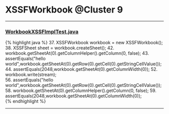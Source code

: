 # XSSFWorkbook @Cluster 9

***

### [WorkbookXSSFImplTest.java](https://searchcode.com/codesearch/view/72853773/)
{% highlight java %}
37. XSSFWorkbook workbook = new XSSFWorkbook();
38. XSSFSheet sheet = workbook.createSheet();
42. workbook.getSheetAt(0).getColumnHelper().getColumn(0, false);
43. assertEquals("hello world",workbook.getSheetAt(0).getRow(0).getCell(0).getStringCellValue());
44. assertEquals(2048,workbook.getSheetAt(0).getColumnWidth(0));
52.     workbook.write(stream);        
56.     assertEquals("hello world",workbook.getSheetAt(0).getRow(0).getCell(0).getStringCellValue());
58.     workbook.getSheetAt(0).getColumnHelper().getColumn(0, false);
59. assertEquals(2048,workbook.getSheetAt(0).getColumnWidth(0));        
{% endhighlight %}

***


